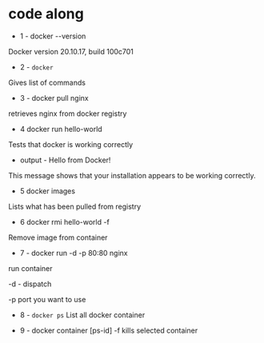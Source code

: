 # code along

- 1 - docker --version

Docker version 20.10.17, build 100c701

- 2 - `docker`

Gives list of commands

- 3 - docker pull nginx

retrieves nginx from docker registry

- 4 docker run hello-world

Tests that docker is working correctly

- output - Hello from Docker!

This message shows that your installation appears to be working correctly.


- 5 docker images

Lists what has been pulled from registry

- 6 docker rmi hello-world -f 

Remove image from container

- 7 - docker run -d -p 80:80 nginx

run container

-d - dispatch

-p port you want to use

- 8 - `docker ps`
List all docker container

- 9 - docker container [ps-id] -f
kills selected container